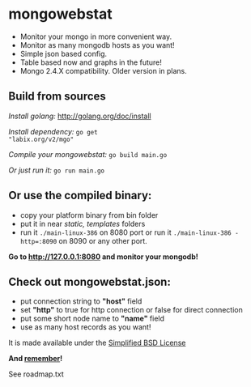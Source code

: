 mongowebstat
============

- Monitor your mongo in more convenient way.
- Monitor as many mongodb hosts as you want!
- Simple json based config.
- Table based now and graphs in the future!
- Mongo 2.4.X compatibility. Older version in plans.

Build from sources
------------------

_Install golang:_ http://golang.org/doc/install

_Install dependency:_ <code>go get "labix.org/v2/mgo"</code>

_Compile your mongowebstat:_ <code>go build main.go</code>

_Or just run it:_ <code>go run main.go</code>

Or use the compiled binary:
-----------------------

- copy your platform binary from bin folder
- put it in near _static, templates_ folders
- run it <code>./main-linux-386</code> on 8080 port or run it <code>./main-linux-386 -http=:8090</code> on 8090 or any other port.

**Go to http://127.0.0.1:8080 and monitor your mongodb!**

Check out mongowebstat.json: 
----------------------------

- put connection string to **"host"** field
- set **"http"** to true for http connection or false for direct connection
- put some short node name to **"name"** field
- use as many host records as you want!


It is made available under the [Simplified BSD License](http://en.wikipedia.org/wiki/BSD_licenses#2-clause_license_.28.22Simplified_BSD_License.22_or_.22FreeBSD_License.22.29)

**And [remember](https://github.com/MaximBoyarskiy/mongowebstat/blob/master/src/static/like-a-boss.jpg)!**

See roadmap.txt
